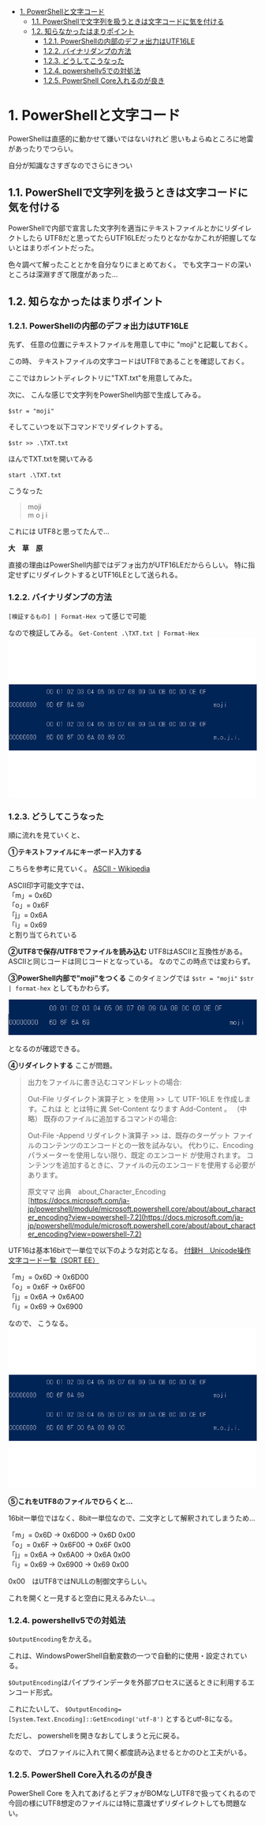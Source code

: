 - [1. PowerShellと文字コード](#1-powershellと文字コード)
  - [1.1. PowerShellで文字列を扱うときは文字コードに気を付ける](#11-powershellで文字列を扱うときは文字コードに気を付ける)
  - [1.2. 知らなかったはまりポイント](#12-知らなかったはまりポイント)
    - [1.2.1. PowerShellの内部のデフォ出力はUTF16LE](#121-powershellの内部のデフォ出力はutf16le)
    - [1.2.2. バイナリダンプの方法](#122-バイナリダンプの方法)
    - [1.2.3. どうしてこうなった](#123-どうしてこうなった)
    - [1.2.4. powershellv5での対処法](#124-powershellv5での対処法)
    - [1.2.5. PowerShell Core入れるのが良き](#125-powershell-core入れるのが良き)

# 1. PowerShellと文字コード

PowerShellは直感的に動かせて嫌いではないけれど
思いもよらぬところに地雷があったりでつらい。

自分が知識なさすぎなのでさらにきつい

## 1.1. PowerShellで文字列を扱うときは文字コードに気を付ける

PowerShellで内部で宣言した文字列を適当にテキストファイルとかにリダイレクトしたら
UTF8だと思ってたらUTF16LEだったりとなかなかこれが把握してないとはまりポイントだった。

色々調べて解ったこととかを自分なりにまとめておく。
でも文字コードの深いところは深淵すぎて限度があった…

## 1.2. 知らなかったはまりポイント

### 1.2.1. PowerShellの内部のデフォ出力はUTF16LE

先ず、
任意の位置にテキストファイルを用意して中に
"moji"と記載しておく。

この時、
テキストファイルの文字コードはUTF8であることを確認しておく。

ここではカレントディレクトリに"TXT.txt"を用意してみた。

次に、
こんな感じで文字列をPowerShell内部で生成してみる。

`$str = "moji"`

そしてこいつを以下コマンドでリダイレクトする。

`$str >> .\TXT.txt`

ほんでTXT.txtを開いてみる

`start .\TXT.txt`

こうなった

> moji  
> m o j i  

これには
UTF8と思ってたんで…

**大　草　原**

直接の理由はPowerShell内部ではデフォ出力がUTF16LEだかららしい。
特に指定せずにリダイレクトするとUTF16LEとして送られる。

### 1.2.2. バイナリダンプの方法

`[検証するもの] | Format-Hex`
って感じで可能

なので検証してみる。
`Get-Content .\TXT.txt | Format-Hex`
![実行結果](./img/Format-hex.png)

### 1.2.3. どうしてこうなった

順に流れを見ていくと、

**①テキストファイルにキーボード入力する**

こちらを参考に見ていく。
[ASCII - Wikipedia](https://ja.wikipedia.org/wiki/ASCII)

ASCII印字可能文字では、  
「m」= 0x6D  
「o」= 0x6F  
「j」= 0x6A  
「i」= 0x69  
と割り当てられている

**②UTF8で保存/UTF8でファイルを読み込む**
UTF8はASCIIと互換性がある。
ASCIIと同じコードは同じコードとなっている。
なのでこの時点では変わらず。

**③PowerShell内部で"moji"をつくる**
このタイミングでは
`$str = "moji"`
`$str | format-hex`
としてもかわらず。

![$str中身](./img/moji.png)

となるのが確認できる。

**④リダイレクトする**
ここが問題。

> 出力をファイルに書き込むコマンドレットの場合:
>
> Out-File リダイレクト演算子と > を使用 >> して UTF-16LE を作成します。これは と とは特に異 Set-Content なります Add-Content 。
> （中略）
> 既存のファイルに追加するコマンドの場合:
>
> Out-File -Append リダイレクト演算子 >> は、既存のターゲット ファイルのコンテンツのエンコードとの一致を試みない。 代わりに、Encoding パラメーターを使用しない限り、既定 のエンコード が使用されます。 コンテンツを追加するときに、ファイルの元のエンコードを使用する必要があります。
>
> 原文ママ
> 出典　about_Character_Encoding  
> [https://docs.microsoft.com/ja-jp/powershell/module/microsoft.powershell.core/about/about_character_encoding?view=powershell-7.2](https://docs.microsoft.com/ja-jp/powershell/module/microsoft.powershell.core/about/about_character_encoding?view=powershell-7.2)

UTF16は基本16bitで一単位で以下のような対応となる。
[付録H　Unicode操作文字コード一覧（SORT EE）](http://itdoc.hitachi.co.jp/manuals/3020/30203N73A0/NTSO0551.HTM)
  
「m」= 0x6D -> 0x6D00  
「o」= 0x6F -> 0x6F00  
「j」= 0x6A -> 0x6A00  
「i」= 0x69 -> 0x6900  

なので、
こうなる。
![実行結果](./img/Format-hex.png)

**⑤これをUTF8のファイルでひらくと…**

16bit一単位ではなく、8bit一単位なので、二文字として解釈されてしまうため…
  
「m」= 0x6D -> 0x6D00 -> 0x6D 0x00  
「o」= 0x6F -> 0x6F00 -> 0x6F 0x00  
「j」= 0x6A -> 0x6A00 -> 0x6A 0x00  
「i」= 0x69 -> 0x6900 -> 0x69 0x00  

0x00　はUTF8ではNULLの制御文字らしい。

これを開くと一見すると空白に見えるみたい…。

### 1.2.4. powershellv5での対処法

`$OutputEncoding`をかえる。

これは、WindowsPowerShell自動変数の一つで自動的に使用・設定されている。

`$OutputEncoding`はパイプラインデータを外部プロセスに送るときに利用するエンコード形式。

これにたいして、
`$OutputEncoding=[System.Text.Encoding]::GetEncoding('utf-8')`
とするとutf-8になる。

ただし、
powershellを開きなおしてしまうと元に戻る。

なので、
プロファイルに入れて開く都度読み込ませるとかのひと工夫がいる。

### 1.2.5. PowerShell Core入れるのが良き

PowerShell Core を入れてあげるとデフォがBOMなしUTF8で扱ってくれるので今回の様にUTF8想定のファイルには特に意識せずリダイレクトしても問題ない。
